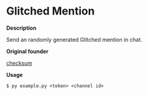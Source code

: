 # Glitched Mention

**Description**

Send an randomly generated Glitched mention in chat.

**Original founder**

[checksum](https://github.com/ecriminal)

**Usage**
```
$ py example.py <token> <channel id>
```
